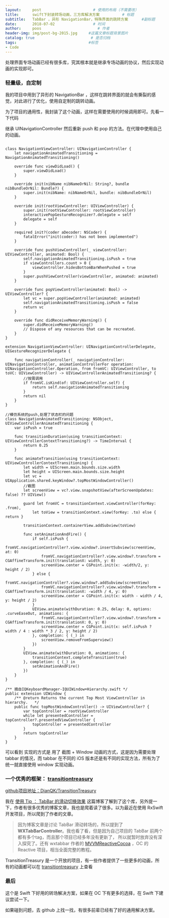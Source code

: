 ```yaml
---
layout:     post                       # 使用的布局（不需要改）
title:      swift下封装转场动画，三方库解决方案          # 标题
subtitle:   TabBar ，异形 NavigationBar，特殊界面的跳转方案      #副标题
date:       2018-07-02                 # 时间
author:     poos                         # 作者
header-img: img/post-bg-2015.jpg     #这篇文章标题背景图片
catalog: true                         # 是否归档
tags:                                #标签
- Code
---
```


处理界面专场动画已经有很多库，究其根本就是继承专场动画的协议，然后实现动画的实现即可。


### 轻量级，自定制

我的项目中用到了异形的 NavigationBar ，这样在跳转界面的就会有撕裂的感觉，对此进行了优化，使用自定制的跳转动画。

为了项目的通用性，我封装了这个动画，这样在需要使用的时候调用即可。先看一下代码


继承 UINavigationController 然后重新 push 和 pop 的方法。在代理中使用自己的动画。

```

class NavigationViewController: UINavigationController {
    let navigationAnimatedTransitioning = NavigationAnimatedTransitioning()

    override func viewDidLoad() {
        super.viewDidLoad()
    }

    override init(nibName nibNameOrNil: String?, bundle nibBundleOrNil: Bundle?) {
        super.init(nibName: nibNameOrNil, bundle: nibBundleOrNil)
    }

    override init(rootViewController: UIViewController) {
        super.init(rootViewController: rootViewController)
        interactivePopGestureRecognizer?.delegate = self
        delegate = self
    }

    required init?(coder aDecoder: NSCoder) {
        fatalError("init(coder:) has not been implemented")
    }

    override func pushViewController(_ viewController: UIViewController, animated: Bool) {
        self.navigationAnimatedTransitioning.isPush = true
        if viewControllers.count > 0 {
            viewController.hidesBottomBarWhenPushed = true
        }
        super.pushViewController(viewController, animated: animated)
    }

    override func popViewController(animated: Bool) -> UIViewController? {
        let vc = super.popViewController(animated: animated)
        self.navigationAnimatedTransitioning.isPush = false
        return vc
    }

    override func didReceiveMemoryWarning() {
        super.didReceiveMemoryWarning()
        // Dispose of any resources that can be recreated.
    }
}

extension NavigationViewController: UINavigationControllerDelegate, UIGestureRecognizerDelegate {

    func navigationController(_ navigationController: UINavigationController, animationControllerFor operation: UINavigationController.Operation, from fromVC: UIViewController, to toVC: UIViewController) -> UIViewControllerAnimatedTransitioning? {
        //按需调用
        if fromVC.isKind(of: UIViewController.self) {
            return self.navigationAnimatedTransitioning
        }
        return nil
    }
}

//模仿系统的push,处理了状态栏的问题
class NavigationAnimatedTransitioning: NSObject, UIViewControllerAnimatedTransitioning {
    var isPush = true

    func transitionDuration(using transitionContext: UIViewControllerContextTransitioning?) -> TimeInterval {
        return 0.25
    }

    func animateTransition(using transitionContext: UIViewControllerContextTransitioning) {
        let width = UIScreen.main.bounds.size.width
        let height = UIScreen.main.bounds.size.height
        let vc = UIApplication.shared.keyWindow?.topMostWindowController()
        //截图
        let screenView = vc?.view.snapshotView(afterScreenUpdates: false) ?? UIView()

        guard let fromVC = transitionContext.viewController(forKey: .from),
            let toView = transitionContext.view(forKey: .to) else { return }

        transitionContext.containerView.addSubview(toView)

        func setAnimationAndFire() {
            if self.isPush {
                fromVC.navigationController?.view.window?.insertSubview(screenView, at: 0)
                fromVC.navigationController?.view.window?.transform = CGAffineTransform.init(translationX: width, y: 0)
                screenView.center = CGPoint.init(x: -width/2, y: height / 2)
            } else {
                fromVC.navigationController?.view.window?.addSubview(screenView)
                fromVC.navigationController?.view.window?.transform = CGAffineTransform.init(translationX: -width / 4, y: 0)
                screenView.center = CGPoint.init(x: width - width / 4, y: height / 2)
            }
            UIView.animate(withDuration: 0.25, delay: 0, options: .curveEaseOut, animations: {
                fromVC.navigationController?.view.window?.transform = CGAffineTransform.init(translationX: 0, y: 0)
                screenView.center = CGPoint.init(x: self.isPush ? width / 4 : width * 3 / 2, y: height / 2)
            }, completion: { (_) in
                screenView.removeFromSuperview()
            })
        }
        UIView.animate(withDuration: 0, animations: {
            transitionContext.completeTransition(true)
        }, completion: { (_) in
            setAnimationAndFire()
        })
    }
}

/** 摘自IQKeyboardManager-IQUIWindow+Hierarchy.swift */
public extension UIWindow {
    /** @return Returns the current Top Most ViewController in hierarchy.   */
    public func topMostWindowController() -> UIViewController? {
        var topController = rootViewController
        while let presentedController = topController?.presentedViewController {
            topController = presentedController
        }
        return topController
    }
}

```

可以看到 实现的方式是 用了 截图 + Window 动画的方式，这是因为需要处理 tabbar 的情况，而 tabbar 在不同的 iOS 版本还是有不同的实现方法，所有为了统一就直接使用 window 实现动画。

### 一个优秀的框架： [transitiontreasury](https://transitiontreasury.com/)

[github项目地址：DianQK/TransitionTreasury](https://github.com/DianQK/TransitionTreasury)

我在 [使用 Tip ： TabBar 的滑动切换效果](https://blog.dianqk.org/2016/03/07/TransitionTreasury%20%E4%BD%BF%E7%94%A8%20Tip%20%EF%BC%9A%20TabBar%20%E7%9A%84%E6%BB%91%E5%8A%A8%E5%88%87%E6%8D%A2%E6%95%88%E6%9E%9C/) 这篇博客了解到了这个库，另外提一下，作者有很多优秀的博客文章，我也是爬着读了很多。以为最近在使用 RxSwift 开发项目，所以爬到了作者的文章。

> 因为博客文章是讨论 TabBar 滑动转场的，所以提到了 **WXTabBarController**。我也看了看，但是因为自己项目的 TabBar 前两个都有多个tag，而且那个项目已经多年没有更新了， 所以就暂时放弃没有深入探究了。还有 wxtabbar 作者的 [MVVMReactiveCocoa](https://github.com/leichunfeng/MVVMReactiveCocoa) ，OC 的 Reactive 项目，相当全面完整的教程。

TransitionTreasury 是一个开放的项目，有一些作者提供了一些更多的动画，所有的动画都可以在 [transitiontreasury](https://transitiontreasury.com/) 上查看


### 最后


这个是 Swift 下好用的转场解决方案，如果在 OC 下有更多的选择，在 Swift 下建议尝试一下。

如果碰到问题，去 github 上找一找，有很多前辈已经有了好的通用解决方案。
